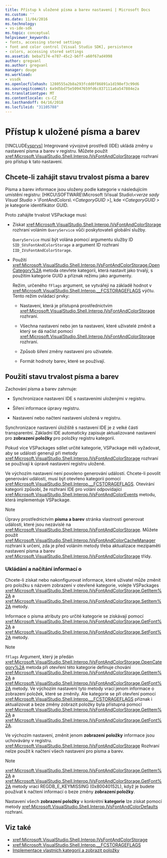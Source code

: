```yaml
---
title: Přístup k uložené písma a barev nastavení | Microsoft Docs
ms.custom: ''
ms.date: 11/04/2016
ms.technology:
- vs-ide-sdk
ms.topic: conceptual
helpviewer_keywords:
- fonts, accessing stored settings
- font and color control [Visual Studio SDK], persistence
- colors, accessing stored settings
ms.assetid: beba7174-e787-45c2-b6ff-a60f67ad4998
author: gregvanl
ms.author: gregvanl
manager: douge
ms.workload:
- vssdk
ms.openlocfilehash: 1280555a2b8a293fcdd0f86891a1d198ef3c99d6
ms.sourcegitcommit: 6a9d5bd75e50947659fd6c837111a6a547884e2a
ms.translationtype: MT
ms.contentlocale: cs-CZ
ms.lasthandoff: 04/16/2018
ms.locfileid: "31105788"
---
```

# <a name="accessing-stored-font-and-color-settings"></a>Přístup k uložené písma a barev
[!INCLUDE[vsprvs](../code-quality/includes/vsprvs_md.md)] Integrované vývojové prostředí (IDE) ukládá změny u nastavení písma a barev v registru. Můžete použít <xref:Microsoft.VisualStudio.Shell.Interop.IVsFontAndColorStorage> rozhraní pro přístup k tato nastavení.

## <a name="to-initiate-state-persistence-of-fonts-and-colors"></a>Chcete-li zahájit stavu trvalost písma a barev
 Písma a barev informace jsou uloženy podle kategorie v následujícím umístění registru: [HKCU\SOFTWARE\Microsoft \Visual Studio\\*\<verze sady Visual Studio >* \FontAndColors\\  *\<CategoryGUID >*], kde  *\<CategoryGUID >* je kategorie identifikátor GUID.

 Proto zahájíte trvalost VSPackage musí:

-   Získat <xref:Microsoft.VisualStudio.Shell.Interop.IVsFontAndColorStorage> rozhraní voláním `QueryService` vůči poskytovateli globální služby.

     `QueryService` musí být volána pomocí argumentu služby ID `SID_SVsFontAndColorStorage` a argument ID rozhraní `IID_IVsFontAndColorStorage`.

-   Použití <xref:Microsoft.VisualStudio.Shell.Interop.IVsFontAndColorStorage.OpenCategory%2A> metoda otevřete kategorii, která nastavit jako trvalý, s použitím kategorie GUID a příznak režimu jako argumenty.

     Režim, určeného `fFlags` argument, se vytvářejí na základě hodnot v <xref:Microsoft.VisualStudio.Shell.Interop.__FCSTORAGEFLAGS> výčtu. Tento režim ovládací prvky:

    -   Nastavení, která je přístupná prostřednictvím <xref:Microsoft.VisualStudio.Shell.Interop.IVsFontAndColorStorage> rozhraní.

    -   Všechna nastavení nebo jen ta nastavení, které uživatelé změnit a který se dá načíst pomocí <xref:Microsoft.VisualStudio.Shell.Interop.IVsFontAndColorStorage> rozhraní.

    -   Způsob šíření změny nastavení pro uživatele.

    -   Formát hodnoty barev, které se používají.

## <a name="to-use-state-persistence-of-fonts-and-colors"></a>Použití stavu trvalost písma a barev
 Zachování písma a barev zahrnuje:

-   Synchronizace nastavení IDE s nastaveními uloženými v registru.

-   Šíření informace úpravy registru.

-   Nastavení nebo načtení nastavení uložená v registru.

 Synchronizace nastavení úložiště s nastavení IDE je z velké části transparentní. Základní IDE automaticky zapisuje aktualizované nastavení pro **zobrazení položky** pro položky registru kategorií.

 Pokud více VSPackages sdílet určité kategorie, VSPackage měli vyžadovat, aby se události generují při metody <xref:Microsoft.VisualStudio.Shell.Interop.IVsFontAndColorStorage> rozhraní se používají k úpravě nastavení registru uložené.

 Ve výchozím nastavení není povoleno generování událostí. Chcete-li povolit generování událostí, musí být otevřeno kategorii pomocí <xref:Microsoft.VisualStudio.Shell.Interop.__FCSTORAGEFLAGS>. Otevírání kategorii způsobí, že rozhraní IDE pro volání odpovídající <xref:Microsoft.VisualStudio.Shell.Interop.IVsFontAndColorEvents> metodu, která implementuje VSPackage.

> [!NOTE]
>  Úpravy prostřednictvím **písma a barev** stránka vlastností generovat události, které jsou nezávislé na <xref:Microsoft.VisualStudio.Shell.Interop.IVsFontAndColorStorage>. Můžete použít <xref:Microsoft.VisualStudio.Shell.Interop.IVsFontAndColorCacheManager> rozhraní k určení, zda je před voláním metody třeba aktualizace mezipaměti nastavení písma a barev <xref:Microsoft.VisualStudio.Shell.Interop.IVsFontAndColorStorage> třídy.

### <a name="storing-and-retrieving-information"></a>Ukládání a načítání informací o
 Chcete-li získat nebo nakonfigurovat informace, které uživatel může změnit pro položku s názvem zobrazení v otevřené kategorie, volejte VSPackages <xref:Microsoft.VisualStudio.Shell.Interop.IVsFontAndColorStorage.GetItem%2A> a <xref:Microsoft.VisualStudio.Shell.Interop.IVsFontAndColorStorage.SetItem%2A> metody.

 Informace o písma atributy pro určité kategorie se získávají pomocí <xref:Microsoft.VisualStudio.Shell.Interop.IVsFontAndColorStorage.GetFont%2A> a <xref:Microsoft.VisualStudio.Shell.Interop.IVsFontAndColorStorage.SetFont%2A> metody.

> [!NOTE]
>  `fFlags` Argument, který je předán <xref:Microsoft.VisualStudio.Shell.Interop.IVsFontAndColorStorage.OpenCategory%2A> metoda při otevření této kategorie definuje chování <xref:Microsoft.VisualStudio.Shell.Interop.IVsFontAndColorStorage.GetItem%2A> a <xref:Microsoft.VisualStudio.Shell.Interop.IVsFontAndColorStorage.GetFont%2A> metody. Ve výchozím nastavení tyto metody vrací jenom informace o zobrazení položek, které se změnily. Ale kategorie se při otevření pomocí <xref:Microsoft.VisualStudio.Shell.Interop.__FCSTORAGEFLAGS> příznak i aktualizovat a beze změny zobrazit položky byla přístupná pomocí <xref:Microsoft.VisualStudio.Shell.Interop.IVsFontAndColorStorage.GetItem%2A> a <xref:Microsoft.VisualStudio.Shell.Interop.IVsFontAndColorStorage.GetFont%2A>.

 Ve výchozím nastavení, změnit jenom **zobrazení položky** informace jsou uchovávány v registru. <xref:Microsoft.VisualStudio.Shell.Interop.IVsFontAndColorStorage> Rozhraní nelze použít k načtení všech nastavení pro písma a barev.

> [!NOTE]
>  <xref:Microsoft.VisualStudio.Shell.Interop.IVsFontAndColorStorage.GetItem%2A> a <xref:Microsoft.VisualStudio.Shell.Interop.IVsFontAndColorStorage.GetFont%2A> metody vrací REGDB_E_KEYMISSING (0x80040152L), když je budete používat k načtení informací o beze změny **zobrazení položky**.

 Nastavení všech **zobrazení položky** v konkrétní **kategorie** lze získat pomocí metody <xref:Microsoft.VisualStudio.Shell.Interop.IVsFontAndColorDefaults> rozhraní.

## <a name="see-also"></a>Viz také

- <xref:Microsoft.VisualStudio.Shell.Interop.IVsFontAndColorStorage>
- <xref:Microsoft.VisualStudio.Shell.Interop.__FCSTORAGEFLAGS>
- [Implementace vlastních kategorií a zobrazit položky](../extensibility/implementing-custom-categories-and-display-items.md)